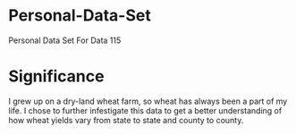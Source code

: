 # Personal-Data-Set
Personal Data Set For Data 115

# Significance
I grew up on a dry-land wheat farm, so wheat has always been a part of my life. I chose to further infestigate this data to get a better understanding of how wheat yields vary from state to state and county to county.
